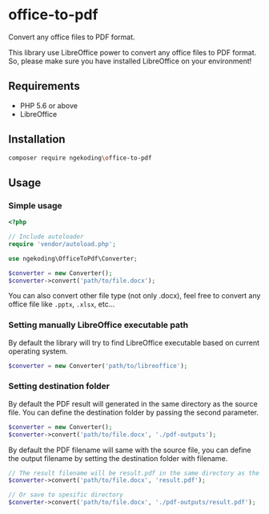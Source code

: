# office-to-pdf

Convert any office files to PDF format.

This library use LibreOffice power to convert any office files to PDF format. So, please make sure you have installed LibreOffice on your environment!

## Requirements
- PHP 5.6 or above
- LibreOffice

## Installation

```bash
composer require ngekoding\office-to-pdf
```

## Usage

### Simple usage

```php
<?php

// Include autoloader
require 'vendor/autoload.php';

use ngekoding\OfficeToPdf\Converter;

$converter = new Converter();
$converter->convert('path/to/file.docx');
```

You can also convert other file type (not only .docx), feel free to convert any office file like `.pptx`, `.xlsx`, etc...

### Setting manually LibreOffice executable path

By default the library will try to find LibreOffice executable based on current operating system.

```php
$converter = new Converter('path/to/libreoffice');
```

### Setting destination folder

By default the PDF result will generated in the same directory as the source file. You can define the destination folder by passing the second parameter.

```php
$converter = new Converter();
$converter->convert('path/to/file.docx', './pdf-outputs');
```

By default the PDF filename will same with the source file, you can define the output filename by setting the destination folder with filename.

```php
// The result filename will be result.pdf in the same directory as the source file
$converter->convert('path/to/file.docx', 'result.pdf');

// Or save to spesific directory
$converter->convert('path/to/file.docx', './pdf-outputs/result.pdf');
```
